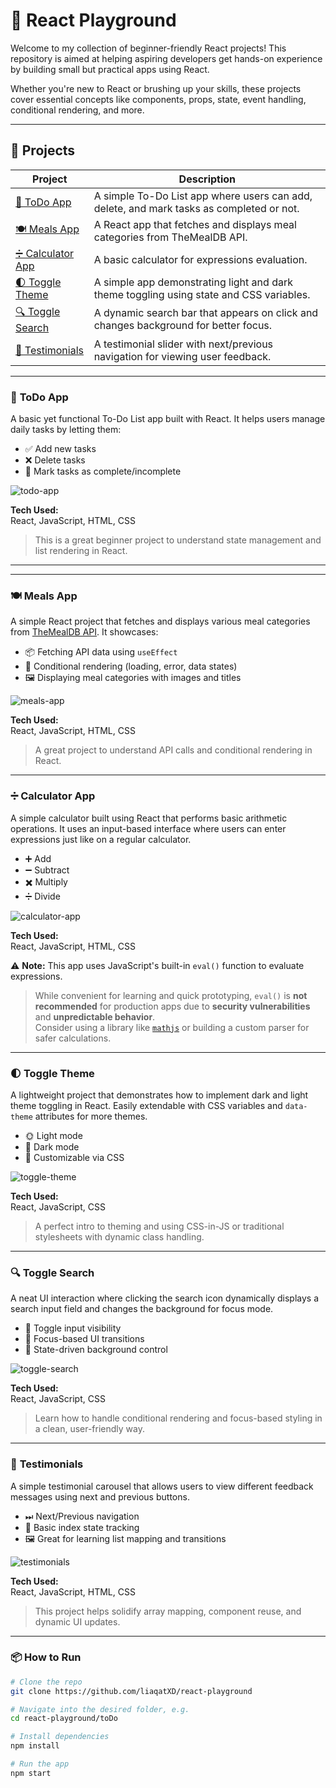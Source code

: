 # 🚀 React Playground

Welcome to my collection of beginner-friendly React projects! This repository is aimed at helping aspiring developers get hands-on experience by building small but practical apps using React.

Whether you're new to React or brushing up your skills, these projects cover essential concepts like components, props, state, event handling, conditional rendering, and more.

---

## 📁 Projects

| Project                              | Description                                                                              |
| ------------------------------------ | ---------------------------------------------------------------------------------------- |
| [📝 ToDo App](#todo-app)             | A simple To-Do List app where users can add, delete, and mark tasks as completed or not. |
| [🍽 Meals App](#meals-app)            | A React app that fetches and displays meal categories from TheMealDB API.                |
| [➗ Calculator App](#calculator-app) | A basic calculator for expressions evaluation.                                           |
| [🌓 Toggle Theme](#toggle-theme)         | A simple app demonstrating light and dark theme toggling using state and CSS variables.       |
| [🔍 Toggle Search](#toggle-search)       | A dynamic search bar that appears on click and changes background for better focus.           |
| [💬 Testimonials](#testimonials)         | A testimonial slider with next/previous navigation for viewing user feedback.                 |

---

### 📝 <a name="todo-app"></a> ToDo App

A basic yet functional To-Do List app built with React. It helps users manage daily tasks by letting them:

- ✅ Add new tasks
- ❌ Delete tasks
- 🔁 Mark tasks as complete/incomplete

![todo-app](./images/todo.png)

**Tech Used:**  
React, JavaScript, HTML, CSS

> This is a great beginner project to understand state management and list rendering in React.

---

---

### 🍽 <a name="meals-app"></a> Meals App

A simple React project that fetches and displays various meal categories from [TheMealDB API](https://www.themealdb.com/). It showcases:

- 📦 Fetching API data using `useEffect`
- 🔄 Conditional rendering (loading, error, data states)
- 🖼 Displaying meal categories with images and titles

![meals-app](./images/meals.png)

**Tech Used:**  
React, JavaScript, HTML, CSS

> A great project to understand API calls and conditional rendering in React.

---

### ➗ <a name="calculator-app"></a> Calculator App

A simple calculator built using React that performs basic arithmetic operations. It uses an input-based interface where users can enter expressions just like on a regular calculator.

- ➕ Add
- ➖ Subtract
- ✖️ Multiply
- ➗ Divide

![calculator-app](./images/calculator.png)

**Tech Used:**  
React, JavaScript, HTML, CSS

⚠️ **Note:** This app uses JavaScript's built-in `eval()` function to evaluate expressions.

> While convenient for learning and quick prototyping, `eval()` is **not recommended** for production apps due to **security vulnerabilities** and **unpredictable behavior**.  
> Consider using a library like [`mathjs`](https://mathjs.org/) or building a custom parser for safer calculations.

---
### 🌓 <a name="toggle-theme"></a> Toggle Theme

A lightweight project that demonstrates how to implement dark and light theme toggling in React. Easily extendable with CSS variables and `data-theme` attributes for more themes.

- 🌞 Light mode  
- 🌙 Dark mode  
- 🎨 Customizable via CSS  

![toggle-theme](./images/toggleTheme.png)

**Tech Used:**  
React, JavaScript, CSS

> A perfect intro to theming and using CSS-in-JS or traditional stylesheets with dynamic class handling.

---

### 🔍 <a name="toggle-search"></a> Toggle Search

A neat UI interaction where clicking the search icon dynamically displays a search input field and changes the background for focus mode.

- 🔘 Toggle input visibility  
- 🎯 Focus-based UI transitions  
- 🧠 State-driven background control  

![toggle-search](./images/toggleSearch.png)

**Tech Used:**  
React, JavaScript, CSS

> Learn how to handle conditional rendering and focus-based styling in a clean, user-friendly way.

---

### 💬 <a name="testimonials"></a> Testimonials

A simple testimonial carousel that allows users to view different feedback messages using next and previous buttons.

- ⏭ Next/Previous navigation  
- 🧭 Basic index state tracking  
- 🖼 Great for learning list mapping and transitions  

![testimonials](./images/testimonials.png)

**Tech Used:**  
React, JavaScript, HTML, CSS

> This project helps solidify array mapping, component reuse, and dynamic UI updates.

---

### 📦 How to Run

```bash
# Clone the repo
git clone https://github.com/liaqatXD/react-playground

# Navigate into the desired folder, e.g.
cd react-playground/toDo

# Install dependencies
npm install

# Run the app
npm start
```
